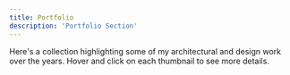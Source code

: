 ```yaml
---
title: Portfolio
description: 'Portfolio Section'
---
```


Here's a collection highlighting some of my architectural and design work over the years. Hover and click on each thumbnail to see more details.
